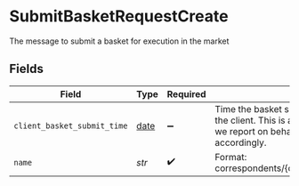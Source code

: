 # SubmitBasketRequestCreate

The message to submit a basket for execution in the market


## Fields

| Field                                                                                                                                                              | Type                                                                                                                                                               | Required                                                                                                                                                           | Description                                                                                                                                                        | Example                                                                                                                                                            |
| ------------------------------------------------------------------------------------------------------------------------------------------------------------------ | ------------------------------------------------------------------------------------------------------------------------------------------------------------------ | ------------------------------------------------------------------------------------------------------------------------------------------------------------------ | ------------------------------------------------------------------------------------------------------------------------------------------------------------------ | ------------------------------------------------------------------------------------------------------------------------------------------------------------------ |
| `client_basket_submit_time`                                                                                                                                        | [date](https://docs.python.org/3/library/datetime.html#date-objects)                                                                                               | :heavy_minus_sign:                                                                                                                                                 | Time the basket submission request was sent by the client. This is a required field for clients that we report on behalf of, and it will be validated accordingly. | 2006-01-02T15:04:05Z07:00                                                                                                                                          |
| `name`                                                                                                                                                             | *str*                                                                                                                                                              | :heavy_check_mark:                                                                                                                                                 | Format: correspondents/{correspondent}/baskets/{basket}                                                                                                            | correspondents/01HPMZZM6RKMVZA1JQ63RQKJRP/baskets/fffd326-72fa-4d2b-bd1f-45384fe5d521                                                                              |